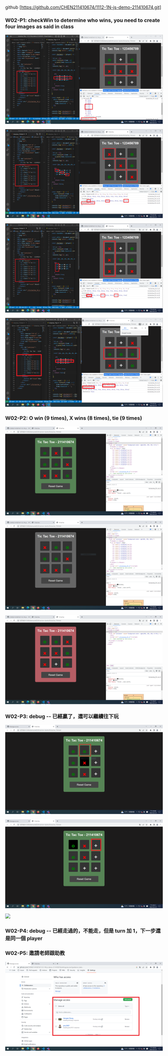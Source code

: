 github [https://github.com/CHEN211410674/1112-1N-js-demo-211410674.git]

### W02-P1: checkWin to determine who wins, you need to create four images as said in class

![](w02-p1-1.png)

![](w02-p1-2.png)

![](w02-p1-3.png)

![](w02-p1-4.png)

### W02-P2: O win (9 times), X wins (8 times), tie (9 times)

![](w02-p2-1.png)

![](w02-p2-2.png)

![](w02-p2-3.png)

### W02-P3: debug -- 已經贏了，還可以繼續往下玩  

![](./w02-p3-1.png)

![](./w02-p3-2.png)

![](w02-p4.png)

### W02-P4: debug -- 已經走過的，不能走，但是 turn 加 1，下一步還是同一個 player

### W02-P5: 邀請老師跟助教  

![](w02-p5.png)
